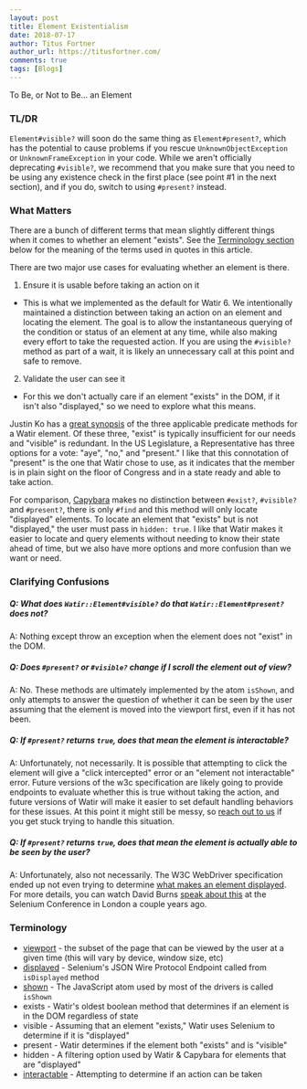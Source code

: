 ```yaml
---
layout: post
title: Element Existentialism
date: 2018-07-17
author: Titus Fortner
author_url: https://titusfortner.com/
comments: true
tags: [Blogs]
---
```


To Be, or Not to Be... an Element
<!--more-->

### TL/DR

`Element#visible?` will soon do the same thing as `Element#present?`, which has the potential to cause problems if
you rescue `UnknownObjectException` or `UnknownFrameException` in your code. While we aren't officially 
deprecating `#visible?`, we recommend that you make sure that you need to be using any existence check in the first place 
(see point #1 in the next section), and if you do, switch to using `#present?` instead.

### What Matters

There are a bunch of different terms that mean slightly different things when it comes to whether an element "exists".
See the [Terminology section](#terminology) below for the meaning of the terms used in quotes in this article.

There are two major use cases for evaluating whether an element is there. 
1. Ensure it is usable before taking an action on it
* This is what we implemented as the default for Watir 6. We intentionally maintained a distinction 
between taking an action on an element and locating the element. The goal is to allow the instantaneous querying of 
the condition or status of an element at any time, while also making every effort to take the requested action. If
you are using the `#visible?` method as part of a wait, it is likely an unnecessary call at this point and safe to remove.


2. Validate the user can see it
* For this we don't actually care if an element "exists" in the DOM, if it isn't also "displayed," so we need to explore
what this means.

Justin Ko has a [great synopsis](https://jkotests.wordpress.com/2012/11/02/checking-for-an-element-exists-visible-present/)
of the three applicable predicate methods for a Watir element. Of these three, "exist" is typically insufficient
for our needs and "visible" is redundant. In the US Legislature, a Representative has three options for a vote: 
"aye", "no," and "present." I like that this connotation of "present" is the one that Watir chose to use, as it 
indicates that the member is in plain sight on the floor of Congress and in a state ready and able to take action.

For comparison, [Capybara](https://github.com/teamcapybara/capybara/) makes no distinction between `#exist?`, `#visible?` and `#present?`, 
there is only `#find` and this method will only locate "displayed" elements. 
To locate an element that "exists" but is not "displayed," the
user must pass in `hidden: true`. I like that Watir makes it easier to locate and query elements without needing to 
know their state ahead of time, but we also have more options and more confusion than we want or need.
 
### Clarifying Confusions

##### Q: What does `Watir::Element#visible?` do that `Watir::Element#present?` does not?
A: Nothing except throw an exception when the element does not "exist" in the DOM. 

##### Q: Does `#present?` or `#visible?` change if I scroll the element out of view?
A: No. These methods are ultimately implemented by the atom `isShown`, and only attempts to answer the question of whether it 
 can be seen by the user assuming that the element is moved into the viewport first, even if it has not been.

##### Q: If `#present?` returns `true`, does that mean the element is interactable?
A: Unfortunately, not necessarily. It is possible that attempting to click the element will give a "click intercepted" error 
or an "element not interactable" error. Future versions of the w3c specification are likely going to provide
 endpoints to evaluate whether this is true without taking the action, and future versions of Watir will make it easier
 to set default handling behaviors for these issues. At this point it might still be messy, so 
 [reach out to us](http://watir.com/help/) if you get stuck trying to handle this situation.

##### Q: If `#present?` returns `true`, does that mean the element is actually able to be seen by the user?
A: Unfortunately, also not necessarily. The W3C WebDriver specification ended up not even trying to determine
[what makes an element displayed](https://w3c.github.io/webdriver/#element-displayedness). For more details, you
can watch David Burns [speak about this](https://www.youtube.com/watch?v=hTa1KI6fQpg&index=12&list=PLPJWVzLeEy93T9EBvfn9KAmrYYez3oGcD)
 at the Selenium Conference in London a couple years ago.                    

### Terminology

* [viewport](https://drafts.csswg.org/css-device-adapt/#the-viewport) - 
the subset of the page that can be viewed by the user at a given time (this will vary by device, window size, etc)
* [displayed](https://github.com/SeleniumHQ/selenium/wiki/JsonWireProtocol#sessionsessionidelementiddisplayed) - 
Selenium's JSON Wire Protocol Endpoint called from `isDisplayed` method
* [shown](https://github.com/SeleniumHQ/selenium/blob/e09e28f016c9f53196cf68d6f71991c5af4a35d4/javascript/atoms/dom.js#L437) - 
The JavaScript atom used by most of the drivers is called `isShown`
* exists - Watir's oldest boolean method that determines if an element is in the DOM regardless of state
* visible - Assuming that an element "exists," Watir uses Selenium to determine if it is "displayed"
* present - Watir determines if the element both "exists" and is "visible"
* hidden - A filtering option used by Watir & Capybara for elements that are "displayed"
* [interactable](https://w3c.github.io/webdriver/#dfn-interactable) - Attempting to determine if an action can be taken
